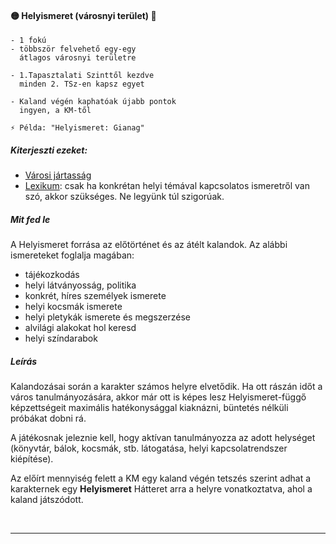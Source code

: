 #### 🟡 Helyismeret (városnyi terület) 🔁

```
- 1 fokú
- többször felvehető egy-egy
  átlagos városnyi területre

- 1.Tapasztalati Szinttől kezdve
  minden 2. TSz-en kapsz egyet

- Kaland végén kaphatóak újabb pontok
  ingyen, a KM-től

⚡ Példa: "Helyismeret: Gianag"
```

##### Kiterjeszti ezeket:
- [Városi jártasság](../kepzettsegek.vilagi/varosi_jartassag.md)
- [Lexikum](../kepzettsegek.tudomanyos/lexikum.md): csak ha konkrétan helyi témával kapcsolatos ismeretről van szó, akkor szükséges. Ne legyünk túl szigorúak.

##### Mit fed le

A Helyismeret forrása az előtörténet és az átélt kalandok. Az alábbi ismereteket foglalja magában:

- tájékozkodás
- helyi látványosság, politika
- konkrét, híres személyek ismerete
- helyi kocsmák ismerete
- helyi pletykák ismerete és megszerzése
- alvilági alakokat hol keresd
- helyi színdarabok

##### Leírás

Kalandozásai során a karakter számos helyre elvetődik.  Ha ott rászán időt a város tanulmányozására, akkor már ott is képes lesz Helyismeret-függő képzettségeit maximális hatékonysággal kiaknázni, büntetés nélküli próbákat dobni rá.

A játékosnak jeleznie kell, hogy aktívan tanulmányozza az adott helységet (könyvtár, bálok, kocsmák, stb. látogatása, helyi kapcsolatrendszer kiépítése).

Az előírt mennyiség felett a KM egy kaland végén tetszés szerint adhat a karakternek egy **Helyismeret** Hátteret arra a helyre vonatkoztatva, ahol a kaland játszódott.

<br />

---
